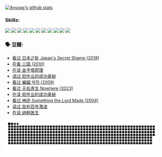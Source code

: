
[![Anurag's github stats](https://github-readme-stats.vercel.app/api?username=w940853815)](https://github.com/anuraghazra/github-readme-stats)

### Skills:

<code><img height="32" src="https://cdn.jsdelivr.net/npm/simple-icons@v5/icons/python.svg"></code>
<code><img height="32" src="https://cdn.jsdelivr.net/npm/simple-icons@v5/icons/javascript.svg"></code>
<code><img height="32" src="https://cdn.jsdelivr.net/npm/simple-icons@v5/icons/django.svg"></code>
<code><img height="32" src="https://cdn.jsdelivr.net/npm/simple-icons@v5/icons/flask.svg"></code>
<code><img height="32" src="https://cdn.jsdelivr.net/npm/simple-icons@v5/icons/vuetify.svg"></code>
<code><img height="32" src="https://cdn.jsdelivr.net/npm/simple-icons@v5/icons/git.svg"></code>
<code><img height="32" src="https://cdn.jsdelivr.net/npm/simple-icons@v5/icons/docker.svg"></code>
<code><img height="32" src="https://cdn.jsdelivr.net/npm/simple-icons@v5/icons/postgresql.svg"></code>
<code><img height="32" src="https://cdn.jsdelivr.net/npm/simple-icons@v5/icons/elasticsearch.svg"></code>
<code><img height="32" src="https://cdn.jsdelivr.net/npm/simple-icons@v5/icons/macos.svg"></code>
<code><img height="32" src="https://cdn.jsdelivr.net/npm/simple-icons@v5/icons/linux.svg"></code>

### 🗣 豆瓣:

<!-- DOUBAN-ACTIVITIES:START -->
- [看过 日本之耻 Japan's Secret Shame‎ (2018)](https://www.douban.com/people/136069238/status/4431579101/?_i=00396560)
- [在看 三国‎ (2010)](https://www.douban.com/people/136069238/status/4430559482/?_i=00396560)
- [在读 金字塔原理](https://www.douban.com/people/136069238/status/4424812753/?_i=00396560)
- [读过 软件业的成功奥秘](https://www.douban.com/people/136069238/status/4424809958/?_i=00396560)
- [看过 蝙蝠 박쥐‎ (2009)](https://www.douban.com/people/136069238/status/4422787315/?_i=00396560)
- [看过 无处逢生 Nowhere‎ (2023)](https://www.douban.com/people/136069238/status/4416454713/?_i=00396560)
- [在读 软件业的成功奥秘](https://www.douban.com/people/136069238/status/4414815312/?_i=00396560)
- [看过 神迹 Something the Lord Made‎ (2004)](https://www.douban.com/people/136069238/status/4409691983/?_i=00396560)
- [读过 告别百年激进](https://www.douban.com/people/136069238/status/4406414036/?_i=00396560)
- [在读 纳粹医生](https://www.douban.com/people/136069238/status/4406413750/?_i=00396560)
<!-- DOUBAN-ACTIVITIES:END -->


![Snake animation](https://raw.githubusercontent.com/w940853815/w940853815/output/github-contribution-grid-snake.svg)

<!--
**w940853815/w940853815** is a ✨ _special_ ✨ repository because its `README.md` (this file) appears on your GitHub profile.

Here are some ideas to get you started:

- 🔭 I’m currently working on ...
- 🌱 I’m currently learning ...
- 👯 I’m looking to collaborate on ...
- 🤔 I’m looking for help with ...
- 💬 Ask me about ...
- 📫 How to reach me: ...
- 😄 Pronouns: ...
- ⚡ Fun fact: ...
-->
